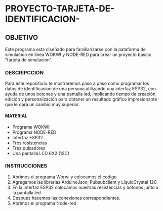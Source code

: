 # PROYECTO-TARJETA-DE-IDENTIFICACION-
## OBJETIVO
Este programa esta diseñado para familiarizarse con la pataforma de simulacion en linea WOKWI y NODE-RED para crear un proyecto basico "tarjeta de simulacion".
### DESCRIPCCION 
Para este repositorio te mostraremos paso a paso como programar los datos de identificacion de una persona  utilizando una interfaz ESP32, con ayuda de unos botones y una pantalla led, implicando tiempo de creación, edición y personalización para obtener un resultado gráfico impresionante que le dará un cambio muy superior.
#### MATERIAL
* Programa WOKWI
* Programa NODE-RED
* Interfaz ESP32
* Tres resistencias
* Tres pulsadores
* Una pantalla LCD 6X2 (12C)
### INSTRUCCIONES 
1. Abrimos el programa Worwi y colocamos el codigo.
2. Agregamos las librerias ArduinoJson, Pubsubclient y LiquidCrystal 12C
3. En la interfaz ESP32 colocamos nuestras resistencias y botonos junto a la pantalla led.
4. Despues hacemos las conexiones correspondientes.
5. Abrimos el programa Node-red.   

